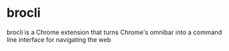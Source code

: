 # brocli
brocli is a Chrome extension that turns Chrome's omnibar into a command line interface for navigating the web
